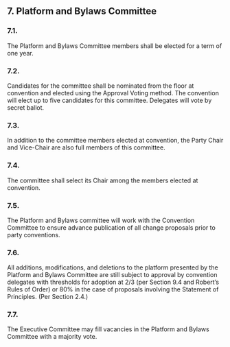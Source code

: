 ## 7. Platform and Bylaws Committee

### 7.1. 
The Platform and Bylaws Committee members shall be elected for a term of one year.

### 7.2. 
Candidates for the committee shall be nominated from the floor at convention and elected using the Approval Voting method. The convention will elect up to five candidates for this committee. Delegates will vote by secret ballot.

### 7.3. 
In addition to the committee members elected at convention, the Party Chair and Vice-Chair are also full members of this committee.

### 7.4. 
The committee shall select its Chair among the members elected at convention.

### 7.5. 
The Platform and Bylaws committee will work with the Convention Committee to ensure advance publication of all change proposals prior to party conventions.

### 7.6. 
All additions, modifications, and deletions to the platform presented by the Platform and Bylaws Committee are still subject to approval by convention delegates with thresholds for adoption at 2/3 (per Section 9.4 and Robert’s Rules of Order) or 80% in the case of proposals involving the Statement of Principles. (Per Section 2.4.)

### 7.7. 
The Executive Committee may fill vacancies in the Platform and Bylaws Committee with a majority vote.
